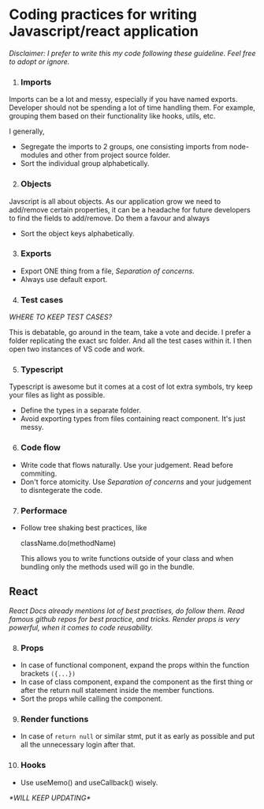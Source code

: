 # Coding practices for writing Javascript/react application

_Disclaimer: I prefer to write this my code following these guideline. Feel free to adopt or ignore._

1. ### Imports

Imports can be a lot and messy, especially if you have named exports. Developer should not be spending a lot of time handling them. For example, grouping them based on their functionality like hooks, utils, etc.

I generally,

- Segregate the imports to 2 groups, one consisting imports from node-modules and other from project source folder.
- Sort the individual group alphabetically.

2. ### Objects

Javscript is all about objects. As our application grow we need to add/remove certain properties, it can be a headache for future developers to find the fields to add/remove. Do them a favour and always

- Sort the object keys alphabetically.

3. ### Exports

- Export ONE thing from a file, _Separation of concerns_.
- Always use default export.

4. ### Test cases

_WHERE TO KEEP TEST CASES?_

This is debatable, go around in the team, take a vote and decide. I prefer a folder replicating the exact src folder. And all the test cases within it. I then open two instances of VS code and work.

5. ### Typescript

Typescript is awesome but it comes at a cost of lot extra symbols, try keep your files as light as possible.

- Define the types in a separate folder.
- Avoid exporting types from files containing react component. It's just messy.

6. ### Code flow

- Write code that flows naturally. Use your judgement. Read before commiting.
- Don't force atomicity. Use _Separation of concerns_ and your judgement to disntegerate the code.

7. ### Performace

- Follow tree shaking best practices, like

  className.do(methodName)

  This allows you to write functions outside of your class and when bundling only the methods used will go in the bundle.

## React

_React Docs already mentions lot of best practises, do follow them. Read famous github repos for best practice, and tricks. Render props is very powerful, when it comes to code reusability._

8. ### Props

- In case of functional component, expand the props within the function brackets `({...})`
- In case of class component, expand the component as the first thing or after the return null statement inside the member functions.
- Sort the props while calling the component.

9. ### Render functions

- In case of `return null` or similar stmt, put it as early as possible and put all the unnecessary login after that.

10. ### Hooks

- Use useMemo() and useCallback() wisely.

_\*WILL KEEP UPDATING\*_
